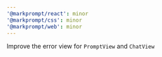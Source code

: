 ```yaml
---
'@markprompt/react': minor
'@markprompt/css': minor
'@markprompt/web': minor
---
```


Improve the error view for `PromptView` and `ChatView`
